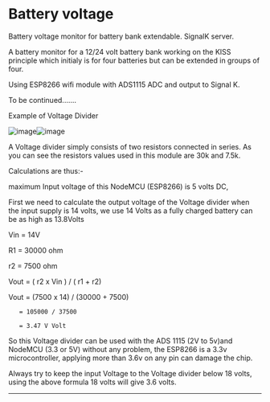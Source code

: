 # Battery voltage 
  Battery voltage monitor for battery bank extendable.
  SignalK server.

  A battery monitor for a 12/24 volt battery bank working on the KISS principle which initialy is for four batteries but can be extended in groups of four.

  Using ESP8266 wifi module with ADS1115 ADC and output to Signal K.

  To be continued.......
  
  
  Example of Voltage Divider

  ![image](https://user-images.githubusercontent.com/31249487/108519770-e0297500-72c1-11eb-8fbb-234a1a7956ee.png)![image](https://user-images.githubusercontent.com/31249487/108537105-1f14f600-72d5-11eb-9363-faca3b39ff1e.png)
  
  
  
 A Voltage divider simply consists of two resistors connected in series. As you can see the resistors values used in this module are 30k and 7.5k.
 
 Calculations are thus:-

maximum Input voltage of this NodeMCU (ESP8266) is 5 volts DC,

First we need to calculate the output voltage of the Voltage divider when the input supply is 14 volts, we use 14 Volts as a fully charged battery can be as high as 13.8Volts


Vin = 14V

R1 = 30000 ohm

r2 = 7500 ohm


Vout = ( r2  x  Vin ) / ( r1 + r2) 
 
Vout = (7500 x 14) / (30000 + 7500) 

       = 105000 / 37500
       
       = 3.47 V Volt

So this Voltage divider can be used with the ADS 1115 (2V to 5v)and NodeMCU (3.3 or 5V) without any problem, the ESP8266 is a 3.3v microcontroller, applying more than 3.6v on any pin can damage the chip.

 Always try to keep the input Voltage to the Voltage divider below 18 volts, using the above formula 18 volts will give 3.6 volts.
 
 
 ---------------------------------------------------------------------------------------------------------------------------------
